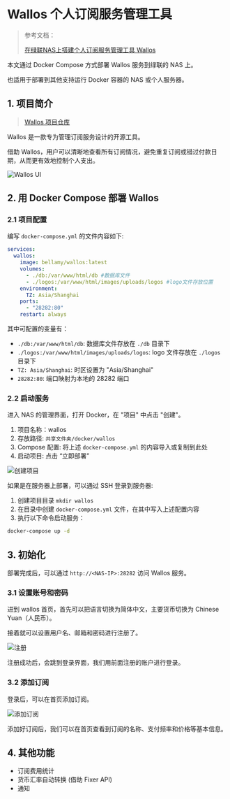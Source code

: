 # Wallos 个人订阅服务管理工具

> 参考文档：
>
> [在绿联NAS上搭建个人订阅服务管理工具 Wallos](https://support.ugnas.com/#/detail/eyJpZCI6MTQ2NCwidHlwZSI6InRhZzAwMiIsImxhbmd1YWdlIjoiemgtQ04iLCJjbGllbnRUeXBlIjoiUEMiLCJhcnRpY2xlSW5mb0lkIjo1MDMsImFydGljbGVWZXJzaW9uIjoiIiwicGF0aENvZGUiOiIifQ==)

本文通过 Docker Compose 方式部署 Wallos 服务到绿联的 NAS 上。

也适用于部署到其他支持运行 Docker 容器的 NAS 或个人服务器。

## 1. 项目简介

> [Wallos 项目仓库](https://github.com/ellite/Wallos)

Wallos 是一款专为管理订阅服务设计的开源工具。

借助 Wallos，用户可以清晰地查看所有订阅情况，避免重复订阅或错过付款日期，从而更有效地控制个人支出。

![Wallos UI](./.assets/wallos-UI.png)

## 2. 用 Docker Compose 部署 Wallos

### 2.1 项目配置

编写 `docker-compose.yml` 的文件内容如下:

```yaml
services:
  wallos:
    image: bellamy/wallos:latest
    volumes:
      - ./db:/var/www/html/db #数据库文件
      - ./logos:/var/www/html/images/uploads/logos #logo文件存放位置
    environment:
      TZ: Asia/Shanghai
    ports:
      - "28282:80"
    restart: always
```

其中可配置的变量有：

* `./db:/var/www/html/db`: 数据库文件存放在 `./db` 目录下
* `./logos:/var/www/html/images/uploads/logos`: logo 文件存放在 `./logos` 目录下
* `TZ: Asia/Shanghai`: 时区设置为 "Asia/Shanghai"
* `28282:80`: 端口映射为本地的 28282 端口

### 2.2 启动服务

进入 NAS 的管理界面，打开 Docker，在 "项目" 中点击 "创建"。

1. 项目名称：wallos
2. 存放路径: `共享文件夹/docker/wallos`
3. Compose 配置: 将上述 `docker-compose.yml` 的内容导入或复制到此处
4. 启动项目: 点击 “立即部署”

![创建项目](./.assets/wallos-NAS-创建项目.png)

如果是在服务器上部署，可以通过 SSH 登录到服务器:

1. 创建项目目录 `mkdir wallos`
2. 在目录中创建 `docker-compose.yml` 文件，在其中写入上述配置内容
3. 执行以下命令启动服务：

```bash
docker-compose up -d
```

## 3. 初始化

部署完成后，可以通过 `http://<NAS-IP>:28282` 访问 Wallos 服务。

### 3.1 设置账号和密码

进到 wallos 首页，首先可以把语言切换为简体中文，主要货币切换为 Chinese Yuan（人民币）。

接着就可以设置用户名、邮箱和密码进行注册了。

![注册](./.assets/wallos-register.png)

注册成功后，会跳到登录界面，我们用前面注册的账户进行登录。

### 3.2 添加订阅

登录后，可以在首页添加订阅。

![添加订阅](./.assets/wallos-add-subscription.png)

添加好订阅后，我们可以在首页查看到订阅的名称、支付频率和价格等基本信息。

## 4. 其他功能

* 订阅费用统计
* 货币汇率自动转换 (借助 Fixer API)
* 通知
